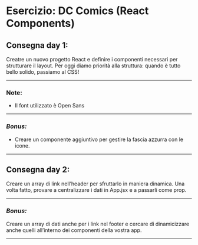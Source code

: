 # **Esercizio: DC Comics (React Components)**

## Consegna day 1:
Creatre un nuovo progetto React e definire i componenti necessari per strutturare il layout.
Per oggi diamo priorità alla struttura: quando è tutto bello solido, passiamo al CSS!

---

### Note:
- Il font utilizzato è Open Sans

---
### *Bonus:*
- Creare un componente aggiuntivo per gestire la fascia azzurra con le icone.
---

## Consegna day 2:

Creare un array di link nell’header per sfruttarlo in maniera dinamica. Una volta fatto, provare a centralizzare i dati in App.jsx e a passarli come prop.

---
### *Bonus:*
Creare un array di dati anche per i link nel footer e cercare di dinamicizzare anche quelli all’interno dei componenti della vostra app.

---